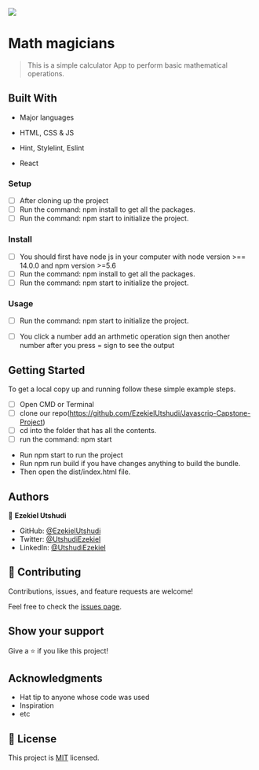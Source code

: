 ![](https://img.shields.io/badge/Microverse-blueviolet)

#  Math magicians


> This is a simple calculator App to perform basic mathematical operations.



## Built With

- Major languages

- HTML, CSS & JS
- Hint, Stylelint, Eslint
- React 

### Setup
- [ ] After cloning up the project
- [ ] Run the command: npm install to get all the packages.
- [ ] Run the command: npm start to initialize the project. 

### Install
- [ ] You should first have node js in your computer with node version >== 14.0.0 and npm version >=5.6
- [ ] Run the command: npm install to get all the packages.
- [ ] Run the command: npm start to initialize the project. 

### Usage

- [ ] Run the command: npm start to initialize the project. 
- [ ] You click a number add an arthmetic operation sign then another number after you press = sign to see the output


## Getting Started

To get a local copy up and running follow these simple example steps.

- [ ] Open CMD or Terminal 
- [ ] clone our repo(https://github.com/EzekielUtshudi/Javascrip-Capstone-Project)
- [ ] cd into the folder that has all the contents.
- [ ] run the command: npm start

- Run npm start to run the project
- Run npm run build if you have changes anything to build the bundle.
- Then open the dist/index.html file.

## Authors

👤 **Ezekiel Utshudi**

- GitHub: [@EzekielUtshudi](https://github.com/EzekielUtshudi)
- Twitter: [@UtshudiEzekiel](https://twitter.com/UtshudiEzekiel)
- LinkedIn: [@UtshudiEzekiel](https://www.linkedin.com/in/ezekiel-utshudi-195782162/)


## 🤝 Contributing

Contributions, issues, and feature requests are welcome!

Feel free to check the [issues page](../../issues/).

## Show your support

Give a ⭐️ if you like this project!

## Acknowledgments

- Hat tip to anyone whose code was used
- Inspiration
- etc

## 📝 License

This project is [MIT](./MIT.md) licensed.
